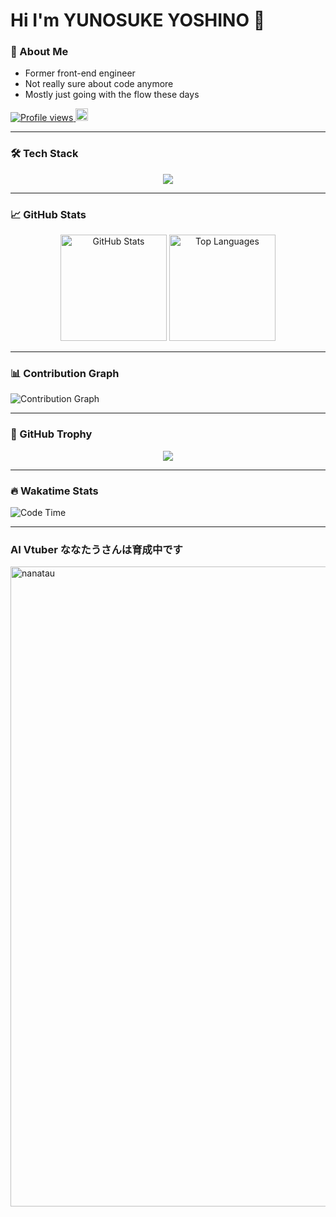 # Hi I'm YUNOSUKE YOSHINO 👋

### 🚀 About Me
- Former front-end engineer
- Not really sure about code anymore
- Mostly just going with the flow these days



<a href="https://github.com/YunosukeYoshino">
  <img src="https://komarev.com/ghpvc/?username=YunosukeYoshino&style=flat-square&color=ff69b4" alt="Profile views" />
</a>
<a href="https://github.com/YunosukeYoshino">
  <img height="20" src="https://img.shields.io/github/followers/YunosukeYoshino?label=follow&logo=github&style=flat-square&color=blueviolet" />
</a>


---

### 🛠️ Tech Stack

<p align="center">
  <img src="https://skillicons.dev/icons?theme=light&perline=8&i=html,css,tailwind,js,ts,react,nextjs,remix,astro,vite,cloudflare,github,vscode" />
</p>

---

### 📈 GitHub Stats

<p align="center">
  <img alt="GitHub Stats" height="170" src="https://github-readme-stats.vercel.app/api?username=YunosukeYoshino&count_private=true&show_icons=true&hide_border=true&theme=radical" />
  <img alt="Top Languages" height="170" src="https://github-readme-stats.vercel.app/api/top-langs/?username=YunosukeYoshino&layout=compact&count_private=true&hide_border=true&theme=radical" />
</p>

---

### 📊 Contribution Graph
![Contribution Graph](https://github-readme-activity-graph.vercel.app/graph?username=YunosukeYoshino&theme=dracula&hide_border=true&bg_color=0D1117)

---

### 🏅 GitHub Trophy
<p align="center">
  <img src="https://github-profile-trophy.vercel.app/?username=YunosukeYoshino&theme=dracula&no-frame=true&margin-w=5" />
</p>

---

### 🔥 Wakatime Stats
<!--START_SECTION:waka-->
![Code Time](https://img.shields.io/badge/Code%20Time-800%20hrs-blue?style=flat-square&logo=wakatime)


---
### AI Vtuber ななたうさんは育成中です

<img width="1024" height="1024" alt="nanatau" src="https://github.com/user-attachments/assets/812d9c36-674f-4bf6-953d-8e03b7f7acad" />


